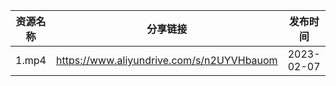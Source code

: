 | 资源名称  | 分享链接                                      | 发布时间       |
| ----- | ----------------------------------------- | ---------- |
| 1.mp4 | https://www.aliyundrive.com/s/n2UYVHbauom | 2023-02-07 |
